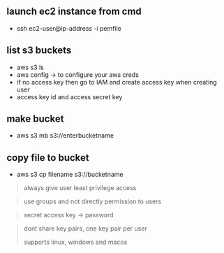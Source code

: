 ## launch ec2 instance from cmd

* ssh ec2-user@ip-address -i pemfile

## list s3 buckets

* aws s3 ls
* aws config -> to configure your aws creds
* if no access key then go to IAM and create access key when creating user 
* access key id and access secret key

## make bucket

* aws s3 mb s3://enterbucketname

## copy file to bucket

* aws s3 cp filename s3://bucketname

> always give user least privilege access

> use groups and not directly permission to users

> secret access key -> password

> dont share key pairs, one key pair per user
>
> supports linux, windows and macos
>
> 